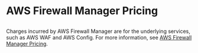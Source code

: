 # AWS Firewall Manager Pricing<a name="aws-fms-pricing"></a>

## <a name="fms-pricing"></a>

Charges incurred by AWS Firewall Manager are for the underlying services, such as AWS WAF and AWS Config\. For more information, see [AWS Firewall Manager Pricing](https://aws.amazon.com/firewall-manager/pricing)\. 